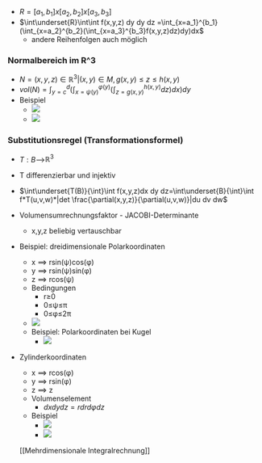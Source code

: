 + $R=[a_1,b_1]x[a_2,b_2]x[a_3,b_3]$
+ $\int\underset{R}\int\int f(x,y,z) dy dy dz =\int_{x=a_1}^{b_1}(\int_{x=a_2}^{b_2}(\int_{x=a_3}^{b_3}f(x,y,z)dz)dy)dx$
	+ andere Reihenfolgen auch möglich

### Normalbereich im R^3
+ $N={(x,y,z)∈ℝ^3|(x,y)∈M, g(x,y)≤z≤h(x,y)}$
+ $vol(N)=\int^d_{y=c}(\int^{φ(y)}_{x=ψ(y)}(\int_{z=g(x,y)}^{h(x,y)}dz)dx)dy$
+ Beispiel
	+ ![](../../z_images/Pasted%20image%2020220314130508.png)
	+ ![](../../z_images/Pasted%20image%2020220314131029.png)

### Substitutionsregel (Transformationsformel)
+ $T: B$-->$ℝ^3$
+ T differenzierbar und injektiv
+ $\int\underset{T(B)}{\int}\int f(x,y,z)dx dy dz=\int\underset{B}{\int}\int f*T(u,v,w)*|det \frac{\partial(x,y,z)}{\partial(u,v,w)}|du dv dw$
+ Volumensumrechnungsfaktor - JACOBI-Determinante
	+ x,y,z beliebig vertauschbar
+ Beispiel: dreidimensionale Polarkoordinaten
	+ x ==> rsin(ψ)cos(φ)
	+ y ==> rsin(ψ)sin(φ) 
	+ z ==> rcos(ψ)	
	+ Bedingungen
		+ r≥0
		+ 0≤ψ≤π
		+ 0≤φ≤2π
	+ ![](../../z_images/Pasted%20image%2020220314132808.png)
	+ Beispiel: Polarkoordinaten bei Kugel
		+ ![](../../z_images/Pasted%20image%2020220314143710.png)
+ Zylinderkoordinaten
	+ x ==> rcos(φ)
	+ y ==> rsin(φ) 
	+ z ==> z
	+ Volumenselement
		+ $dxdydz=rdrdφdz$
	+ Beispiel
		+  ![](../../z_images/Pasted%20image%2020220314145659.png)
		+  ![](../../z_images/Pasted%20image%2020220314145710.png)
	
	[[Mehrdimensionale Integralrechnung]]